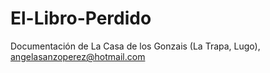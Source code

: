 # El-Libro-Perdido
Documentación de La Casa de los Gonzais (La Trapa, Lugo),
angelasanzoperez@hotmail.com
